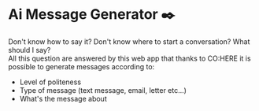 # Ai Message Generator ✒️

Don't know how to say it? Don't know where to start a conversation? What should I say?
</br>
All this question are answered by this web app that thanks to CO:HERE it is possible to
generate messages according to:

- Level of politeness
- Type of message (text message, email, letter etc...)
- What's the message about
